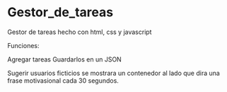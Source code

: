 # Gestor_de_tareas


Gestor de tareas hecho con html, css y javascript

Funciones:

Agregar tareas
Guardarlos en un JSON

Sugerir usuarios ficticios
se mostrara un contenedor al lado que dira una frase motivasional cada 30 segundos.

